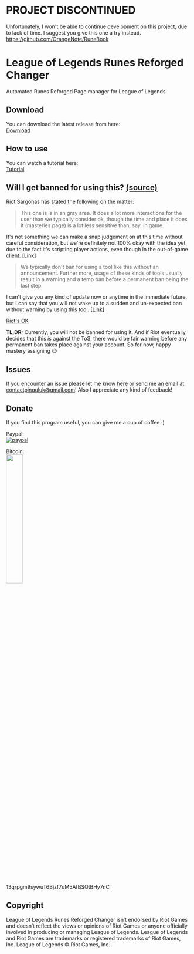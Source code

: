 # PROJECT DISCONTINUED
Unfortunately, I won't be able to continue development on this project, due to lack of time. I suggest you give this one a try instead.  
https://github.com/OrangeNote/RuneBook

# League of Legends Runes Reforged Changer
Automated Runes Reforged Page manager for League of Legends

## Download

You can download the latest release from here:   
[Download](https://github.com/pinguluk/League-Of-Legends-Runes-Reforged-Changer/releases)

## How to use

You can watch a tutorial here:   
[Tutorial](https://www.youtube.com/watch?v=t49nLqvfyPg)

## Will I get banned for using this? [(source)](https://github.com/dewster/lol-mastery-manager-new-client)

Riot Sargonas has stated the following on the matter:



>This one is is in an gray area. It does a lot more interactions for the user than we typically consider ok, though the time and place it does it (masteries page) is a lot less sensitive than, say, in game.

It's not something we can make a snap judgement on at this time without careful consideration, but we're definitely not 100% okay with the idea yet due to the fact it's scripting player actions, even though in the out-of-game client. [[Link]](https://www.reddit.com/r/leagueoflegends/comments/3oeb8q/just_made_a_tool_for_automatically_creating/cvx7hm3)



>We typically don't ban for using a tool like this without an announcement. Further more, usage of these kinds of tools usually result in a warning and a temp ban before a permanent ban being the last step.

I can't give you any kind of update now or anytime in the immediate future, but I can say that you will not wake up to a sudden and un-expected ban without warning by using this tool. [[Link]](https://www.reddit.com/r/leagueoflegends/comments/3oeb8q/just_made_a_tool_for_automatically_creating/cw03o71)

[Riot's OK](https://imgur.com/3c28Ofm)


**TL;DR:** Currently, you will not be banned for using it. And if Riot eventually decides that this *is* against the ToS, there would be fair warning before any permanent ban takes place against your account. So for now, happy mastery assigning :wink:


## Issues
If you encounter an issue please let me know [here](https://github.com/pinguluk/League-Of-Legends-Runes-Reforged-Changer/issues) or send me an email at [contactpinguluk@gmail.com](mailto:contactpinguluk@gmail.com)! Also I appreciate any kind of feedback!

## Donate
If you find this program useful, you can give me a cup of coffee :)  

  Paypal:  
  [![paypal](https://www.paypalobjects.com/en_US/i/btn/btn_donateCC_LG.gif)](https://www.paypal.me/pinguluk)
     
  Bitcoin:   
  <img src="https://i.imgur.com/rbFCtBf.jpg" width="30%">   
  13qrpgm9sywuT6Bjzf7uM5AfBSQtBHy7nC

## Copyright

League of Legends Runes Reforged Changer isn’t endorsed by Riot Games and doesn’t reflect the views or opinions of Riot Games or anyone officially involved in producing or managing League of Legends. League of Legends and Riot Games are trademarks or registered trademarks of Riot Games, Inc. League of Legends © Riot Games, Inc.
